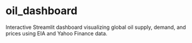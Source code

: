 # oil_dashboard
Interactive Streamlit dashboard visualizing global oil supply, demand, and prices using EIA and Yahoo Finance data.
